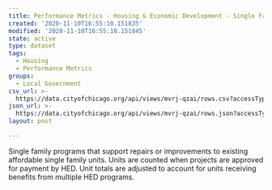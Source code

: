 ```yaml
---
title: Performance Metrics - Housing & Economic Development - Single Family Homes
created: '2020-11-10T16:55:10.151835'
modified: '2020-11-10T16:55:10.151845'
state: active
type: dataset
tags:
  - Housing
  - Performance Metrics
groups:
  - Local Government
csv_url: >-
  https://data.cityofchicago.org/api/views/mvrj-qzai/rows.csv?accessType=DOWNLOAD
json_url: >-
  https://data.cityofchicago.org/api/views/mvrj-qzai/rows.json?accessType=DOWNLOAD
layout: post

---
```

Single family programs that support repairs or improvements to existing affordable single family units.  Units are counted when projects are approved for payment by HED.  Unit totals are adjusted to account for units receiving benefits from multiple HED programs.
